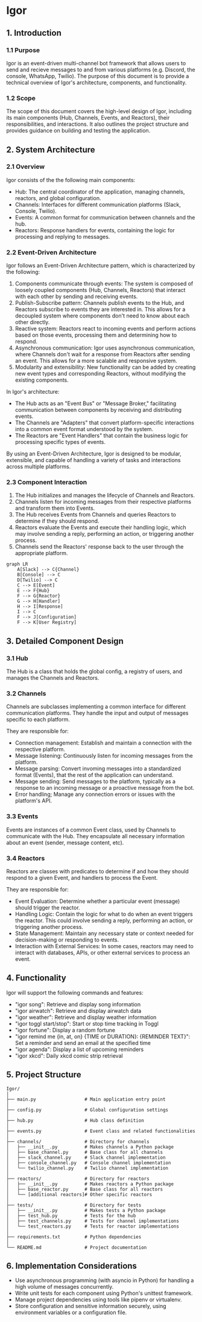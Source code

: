 # Igor

## 1. Introduction

### 1.1 Purpose

Igor is an event-driven multi-channel bot framework that allows users to send
and recieve messages to and from various platforms (e.g. Discord, the console,
WhatsApp, Twilio). The purpose of this document is to provide a technical
overview of Igor's architecture, components, and functionality.

### 1.2 Scope

The scope of this document covers the high-level design of Igor, including its
main components (Hub, Channels, Events, and Reactors), their responsibilities,
and interactions. It also outlines the project structure and provides guidance
on building and testing the application.

## 2. System Architecture

### 2.1 Overview

Igor consists of the the following main components:

- Hub: The central coordinator of the application, managing channels, reactors,
  and global configuration.
- Channels: Interfaces for different communication platforms (Slack, Console,
  Twilio).
- Events: A common format for communication between channels and the hub.
- Reactors: Response handlers for events, containing the logic for processing
  and replying to messages.

### 2.2 Event-Driven Architecture

Igor follows an Event-Driven Architecture pattern, which is characterized by the
following:

1. Components communicate through events: The system is composed of
   loosely coupled components (Hub, Channels, Reactors) that interact with each
   other by sending and receiving events.
2. Publish-Subscribe pattern: Channels
   publish events to the Hub, and Reactors subscribe to events they are interested
   in. This allows for a decoupled system where components don't need to know about
   each other directly.
3. Reactive system: Reactors react to incoming events and
   perform actions based on those events, processing them and determining how to
   respond.
4. Asynchronous communication: Igor uses asynchronous communication, where
   Channels don't wait for a response from Reactors after sending an event. This
   allows for a more scalable and responsive system.
5. Modularity and extensibility:
   New functionality can be added by creating new event types and corresponding
   Reactors, without modifying the existing components.

In Igor's architecture:

- The Hub acts as an "Event Bus" or "Message Broker," facilitating communication
  between components by receiving and distributing events.
- The Channels are "Adapters" that convert platform-specific interactions into a
  common event format understood by the system.
- The Reactors are "Event Handlers" that contain the business logic for
  processing specific types of events.

By using an Event-Driven Architecture, Igor is designed to be modular,
extensible, and capable of handling a variety of tasks and interactions across
multiple platforms.

### 2.3 Component Interaction

1. The Hub initializes and manages the lifecycle of Channels and Reactors.
2. Channels listen for incoming messages from their respective platforms and
   transform them into Events.
3. The Hub receives Events from Channels and queries Reactors to determine if
   they should respond.
4. Reactors evaluate the Events and execute their handling logic, which may
   involve sending a reply, performing an action, or triggering another process.
5. Channels send the Reactors' response back to the user through the appropriate
   platform.

```mermaid
graph LR
    A[Slack] --> C{Channel}
    B[Console] --> C
    D[Twilio] --> C
    C --> E[Event]
    E --> F{Hub}
    F --> G{Reactor}
    G --> H[Handler]
    H --> I[Response]
    I --> C
    F --> J[Configuration]
    F --> K[User Registry]
```

## 3. Detailed Component Design

### 3.1 Hub

The Hub is a class that holds the global config, a registry of users, and
manages the Channels and Reactors.

### 3.2 Channels

Channels are subclasses implementing a common interface for different
communication platforms. They handle the input and output of messages specific
to each platform.

They are responsible for:

- Connection management: Establish and maintain a connection with the respective
  platform.
- Message listening: Continuously listen for incoming messages from the
  platform.
- Message parsing: Convert invoming messages into a standardized format
  (Events), that the rest of the application can understand.
- Message sending: Send messages to the platform, typically as a response to an
  incoming message or a proactive message from the bot.
- Error handling; Manage any connection errors or issues with the platform's
  API.

### 3.3 Events

Events are instances of a common Event class, used by Channels to communicate
with the Hub. They encapsulate all necessary information about an event (sender,
message content, etc).

### 3.4 Reactors

Reactors are classes with predicates to determine if and how they should respond
to a given Event, and handlers to process the Event.

They are responsible for:

- Event Evaluation: Determine whether a particular event (message) should
  trigger the reactor.
- Handling Logic: Contain the logic for what to do when an event triggers the
  reactor. This could involve sending a reply, performing an action, or triggering
  another process.
- State Management: Maintain any necessary state or context needed for
  decision-making or responding to events.
- Interaction with External Services: In some cases, reactors may need to
  interact with databases, APIs, or other external services to process an event.

## 4. Functionality

Igor will support the following commands and features:

- "igor song": Retrieve and display song information
- "igor airwatch": Retrieve and display airwatch data
- "igor weather": Retrieve and display weather information
- "igor toggl start/stop": Start or stop time tracking in Toggl
- "igor fortune": Display a random fortune
- "igor remind me {in, at, on} {TIME or DURATION}: {REMINDER TEXT}": Set a reminder and send an email at the specified time
- "igor agenda": Display a list of upcoming reminders
- "igor xkcd": Daily xkcd comic strip retrieval

## 5. Project Structure

```
Igor/
│
├── main.py                  # Main application entry point
│
├── config.py                # Global configuration settings
│
├── hub.py                   # Hub class definition
│
├── events.py                # Event class and related functionalities
│
├── channels/                # Directory for channels
│   ├── __init__.py          # Makes channels a Python package
│   ├── base_channel.py      # Base class for all channels
│   ├── slack_channel.py     # Slack channel implementation
│   ├── console_channel.py   # Console channel implementation
│   └── twilio_channel.py    # Twilio channel implementation
│
├── reactors/                # Directory for reactors
│   ├── __init__.py          # Makes reactors a Python package
│   ├── base_reactor.py      # Base class for all reactors
│   └── [additional reactors]# Other specific reactors
│
├── tests/                   # Directory for tests
│   ├── __init__.py          # Makes tests a Python package
│   ├── test_hub.py          # Tests for the hub
│   ├── test_channels.py     # Tests for channel implementations
│   └── test_reactors.py     # Tests for reactor implementations
│
├── requirements.txt         # Python dependencies
│
└── README.md                # Project documentation
```

## 6. Implementation Considerations

- Use asynchronous programming (with asyncio in Python) for handling a high
  volume of messages concurrently.
- Write unit tests for each component using Python's unittest framework.
- Manage project dependencies using tools like pipenv or virtualenv.
- Store configuration and sensitive information securely, using environment
  variables or a configuration file.

